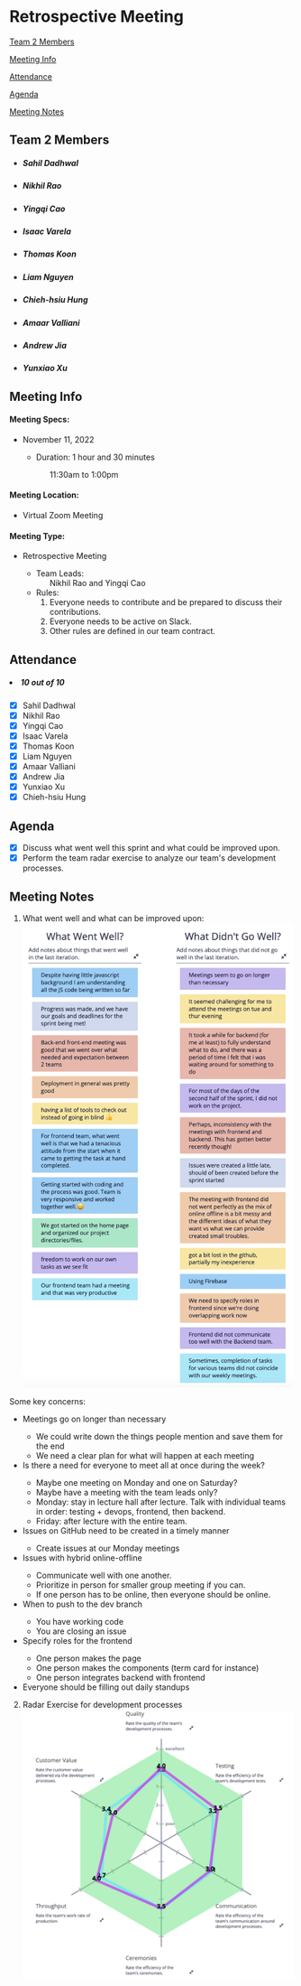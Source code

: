 # Retrospective Meeting

[Team 2 Members](#team-2-members)

[Meeting Info](#meeting-info)

[Attendance](#attendance)

[Agenda](#agenda)

[Meeting Notes](#meeting-notes)

## **Team 2 Members**
<ul>

##### <li> *Sahil Dadhwal* </li>
##### <li> *Nikhil Rao* </li>
##### <li> *Yingqi Cao* </li>
##### <li> *Isaac Varela* </li>
##### <li> *Thomas Koon* </li>
##### <li> *Liam Nguyen* </li>
##### <li> *Chieh-hsiu Hung* </li>
##### <li> *Amaar Valliani* </li>
##### <li> *Andrew Jia* </li>
##### <li> *Yunxiao Xu* </li> 
  
</ul>

## **Meeting Info**
#### Meeting Specs: 
<ul>
  <li>November 11, 2022</li>
  <ul>
    <li>Duration: 1 hour and 30 minutes</li>
        <ol>11:30am to 1:00pm<ol>
  </ul>
</ul>

#### Meeting Location: 
<ul>
  <li>Virtual Zoom Meeting </li>
</ul>

#### Meeting Type: 
<ul>
  <li>Retrospective Meeting</li>
    <ul>
      <li>
      Team Leads: 
        <ol>
            Nikhil Rao and Yingqi Cao
        </ol>
      </li>
      <li>
      Rules: 
        <ol>
            <li>
                Everyone needs to contribute and be prepared to discuss their contributions.
            </li>
            <li>
                Everyone needs to be active on Slack.
            </li>
            <li>
                Other rules are defined in our team contract.
            </li>
        </ol>
      </li>
    </ul>
</ul>	

## **Attendance**
##### <li> *10 out of 10* </li>
- [x] Sahil Dadhwal
- [x] Nikhil Rao
- [x] Yingqi Cao
- [x] Isaac Varela
- [x] Thomas Koon
- [x] Liam Nguyen
- [x] Amaar Valliani
- [x] Andrew Jia
- [x] Yunxiao Xu
- [x] Chieh-hsiu Hung 

## **Agenda**
- [x] Discuss what went well this sprint and what could be improved upon.
- [x] Perform the team radar exercise to analyze our team's development processes.
    
## **Meeting Notes**
1) What went well and what can be improved upon:
![What went well and what didn't](../images/retrospective1-images/whatwentwell.png)

Some key concerns:
<ul>
    <li>Meetings go on longer than necessary</li>
        <ul>
            <li>We could write down the things people mention and save them for the end</li>
            <li>We need a clear plan for what will happen at each meeting</li>    
        </ul>
    <li>Is there a need for everyone to meet all at once during the week?</li>
        <ul>
            <li>Maybe one meeting on Monday and one on Saturday?</li>
            <li>Maybe have a meeting with the team leads only?</li>
            <li>Monday: stay in lecture hall after lecture. Talk with individual teams in order: testing + devops, frontend, then backend.</li>
            <li>Friday: after lecture with the entire team.</li>
        </ul>
    <li>Issues on GitHub need to be created in a timely manner</li>
        <ul>
            <li>Create issues at our Monday meetings</li>
        </ul>
    <li>Issues with hybrid online-offline</li>
        <ul>
            <li>Communicate well with one another.</li>
            <li>Prioritize in person for smaller group meeting if you can.</li>
            <li>If one person has to be online, then everyone should be online.</li>
        </ul>
    <li>When to push to the dev branch</li>
        <ul>
            <li>You have working code</li>
            <li>You are closing an issue</li>
        </ul>
    <li>Specify roles for the frontend</li>
        <ul>
            <li>One person makes the page</li>
            <li>One person makes the components (term card for instance)</li>
            <li>One person integrates backend with frontend</li>
        </ul>
    <li>Everyone should be filling out daily standups</li>
</ul>


2. Radar Exercise for development processes
![Development processes team vote](../images/retrospective1-images/radar-exercise.png)